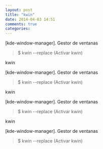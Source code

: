 ```yaml
---
layout: post
title: "kwin"
date: 2014-04-03 14:51
comments: true
categories: 
---
```

[kde-window-manager]. Gestor de ventanas

>$ kwin --replace (Activar kwin)

kwin

[kde-window-manager]. Gestor de ventanas

>$ kwin --replace (Activar kwin)

kwin

[kde-window-manager]. Gestor de ventanas

>$ kwin --replace (Activar kwin)

kwin

[kde-window-manager]. Gestor de ventanas

>$ kwin --replace (Activar kwin)

